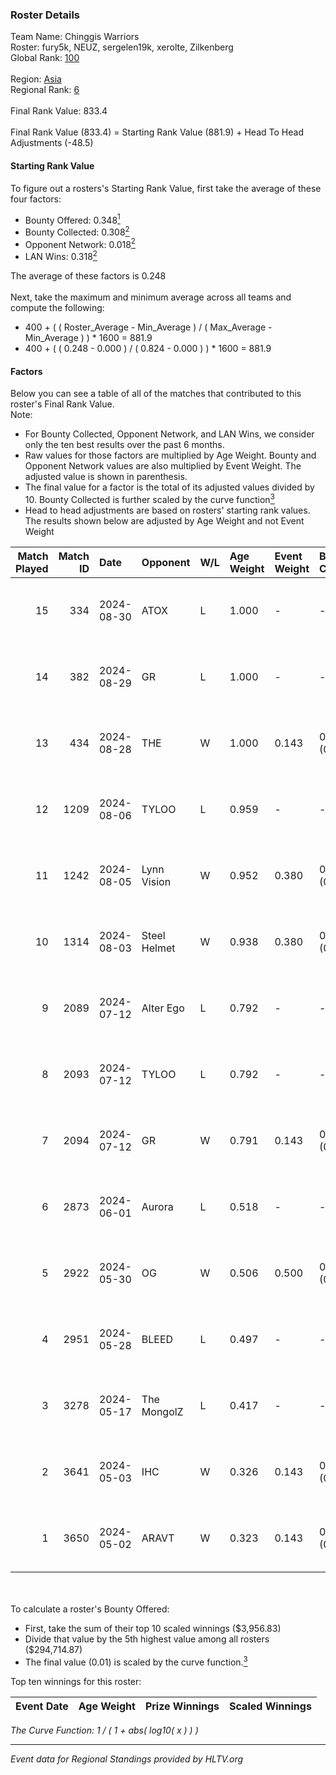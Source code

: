 ### Roster Details<br />
Team Name: Chinggis Warriors<br />
Roster: fury5k, NEUZ, sergelen19k, xerolte, Zilkenberg<br />
Global Rank: [100](../../standings_global_2024_09_11.md)<br />
<br />
Region: [Asia]( ../../standings_asia_2024_09_11.md)<br />
Regional Rank: [6]( ../../standings_asia_2024_09_11.md)<br />
<br />
Final Rank Value:  833.4<br />
<br />
Final Rank Value (833.4) = Starting Rank Value (881.9) + Head To Head Adjustments (-48.5)<br />

#### Starting Rank Value<br />
To figure out a rosters's Starting Rank Value, first take the average of these four factors:<br />
- Bounty Offered: 0.348[<sup>1</sup>](#table2)
- Bounty Collected: 0.308[<sup>2</sup>](#table1)
- Opponent Network: 0.018[<sup>2</sup>](#table1)
- LAN Wins: 0.318[<sup>2</sup>](#table1)

The average of these factors is 0.248<br />
<br />
Next, take the maximum and minimum average across all teams and compute the following:<br />
- 400 + ( ( Roster_Average - Min_Average ) / ( Max_Average - Min_Average ) ) * 1600 = 881.9
- 400 + ( ( 0.248 - 0.000 ) / ( 0.824 - 0.000 ) ) * 1600 = 881.9


#### Factors<br />
Below you can see a table of all of the matches that contributed to this roster's Final Rank Value.<br />
Note:<br />

- For Bounty Collected, Opponent Network, and LAN Wins, we consider only the ten best results over the past 6 months.
- Raw values for those factors are multiplied by Age Weight. Bounty and Opponent Network values are also multiplied by Event Weight. The adjusted value is shown in parenthesis.
- The final value for a factor is the total of its adjusted values divided by 10. Bounty Collected is further scaled by the curve function[<sup>3</sup>](#curveFunction)
- Head to head adjustments are based on rosters' starting rank values. The results shown below are adjusted by Age Weight and not Event Weight
<span id="table1"></span><br />


| Match Played | Match ID | Date       | Opponent     | W/L | Age Weight | Event Weight | Bounty Collected | Opponent Network | LAN Wins  | H2H Adj. | Roster                                         |
| -: | -: | :- | :- | :- | :- | :- | :- | :- | :- | -: | :- |
|           15 |      334 | 2024-08-30 | ATOX         | L   | 1.000      | -            | -                | -                | -         |   -18.04 | fury5k, NEUZ, sergelen19k, xerolte, Zilkenberg |
|           14 |      382 | 2024-08-29 | GR           | L   | 1.000      | -            | -                | -                | -         |   -23.64 | fury5k, NEUZ, sergelen19k, xerolte, Zilkenberg |
|           13 |      434 | 2024-08-28 | THE          | W   | 1.000      | 0.143        | 0.000 (0.000)    | 0.112 (0.016)    | 0 (0.000) |     4.05 | fury5k, NEUZ, sergelen19k, xerolte, Zilkenberg |
|           12 |     1209 | 2024-08-06 | TYLOO        | L   | 0.959      | -            | -                | -                | -         |   -11.79 | fury5k, NEUZ, starDUST, xerolte, Zilkenberg    |
|           11 |     1242 | 2024-08-05 | Lynn Vision  | W   | 0.952      | 0.380        | 0.072 (0.026)    | 0.107 (0.039)    | 1 (0.952) |    16.82 | fury5k, NEUZ, starDUST, xerolte, Zilkenberg    |
|           10 |     1314 | 2024-08-03 | Steel Helmet | W   | 0.938      | 0.380        | 0.003 (0.001)    | 0.037 (0.013)    | 1 (0.938) |     3.63 | fury5k, NEUZ, starDUST, xerolte, Zilkenberg    |
|            9 |     2089 | 2024-07-12 | Alter Ego    | L   | 0.792      | -            | -                | -                | -         |   -21.50 | fury5k, NEUZ, starDUST, xerolte, Zilkenberg    |
|            8 |     2093 | 2024-07-12 | TYLOO        | L   | 0.792      | -            | -                | -                | -         |   -11.15 | fury5k, NEUZ, starDUST, xerolte, Zilkenberg    |
|            7 |     2094 | 2024-07-12 | GR           | W   | 0.791      | 0.143        | 0.006 (0.001)    | 0.166 (0.019)    | 0 (0.000) |     5.62 | fury5k, NEUZ, starDUST, xerolte, Zilkenberg    |
|            6 |     2873 | 2024-06-01 | Aurora       | L   | 0.518      | -            | -                | -                | -         |    -1.06 | fury5k, NEUZ, starDUST, xerolte, Zilkenberg    |
|            5 |     2922 | 2024-05-30 | OG           | W   | 0.506      | 0.500        | 0.115 (0.029)    | 0.343 (0.087)    | 1 (0.506) |     9.41 | fury5k, NEUZ, starDUST, xerolte, Zilkenberg    |
|            4 |     2951 | 2024-05-28 | BLEED        | L   | 0.497      | -            | -                | -                | -         |    -2.17 | fury5k, NEUZ, starDUST, xerolte, Zilkenberg    |
|            3 |     3278 | 2024-05-17 | The MongolZ  | L   | 0.417      | -            | -                | -                | -         |    -0.06 | fury5k, NEUZ, starDUST, xerolte, Zilkenberg    |
|            2 |     3641 | 2024-05-03 | IHC          | W   | 0.326      | 0.143        | 0.000 (0.000)    | 0.161 (0.007)    | 1 (0.326) |     0.73 | fury5k, NEUZ, starDUST, xerolte, Zilkenberg    |
|            1 |     3650 | 2024-05-02 | ARAVT        | W   | 0.323      | 0.143        | 0.000 (0.000)    | 0.000 (0.000)    | 1 (0.323) |     0.64 | fury5k, NEUZ, starDUST, xerolte, Zilkenberg    |

<br />
<span id="table2"></span><br />
To calculate a roster's Bounty Offered:<br />

- First, take the sum of their top 10 scaled winnings ($3,956.83)
- Divide that value by the 5th highest value among all rosters ($294,714.87)
- The final value (0.01) is scaled by the curve function.[<sup>3</sup>](#curveFunction)

Top ten winnings for this roster:<br />

| Event Date | Age Weight | Prize Winnings | Scaled Winnings |
| :- | -: | :- | :- |


<span id="curveFunction"></span>_The Curve Function: 1 / ( 1 + abs( log10( x ) ) )_<br />

---
_Event data for Regional Standings provided by HLTV.org_<br />
